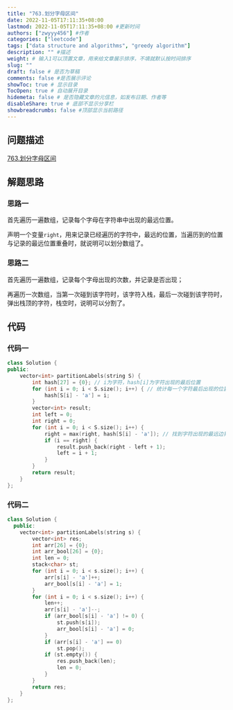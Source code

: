 ```yaml
---
title: "763.划分字母区间"
date: 2022-11-05T17:11:35+08:00
lastmod: 2022-11-05T17:11:35+08:00 #更新时间
authors: ["zwyyy456"] #作者
categories: ["leetcode"]
tags: ["data structure and algorithms", "greedy algorithm"]
description: "" #描述
weight: # 输入1可以顶置文章，用来给文章展示排序，不填就默认按时间排序
slug: ""
draft: false # 是否为草稿
comments: false #是否展示评论
showToc: true # 显示目录
TocOpen: true # 自动展开目录
hidemeta: false # 是否隐藏文章的元信息，如发布日期、作者等
disableShare: true # 底部不显示分享栏
showbreadcrumbs: false #顶部显示当前路径
---
```

## 问题描述
[763.划分字母区间](https://leetcode.cn/problems/partition-labels/)

## 解题思路
### 思路一
首先遍历一遍数组，记录每个字母在字符串中出现的最远位置。

声明一个变量`right`，用来记录已经遍历的字符中，最远的位置，当遍历到的位置与记录的最远位置重叠时，就说明可以划分数组了。

### 思路二
首先遍历一遍数组，记录每个字母出现的次数，并记录是否出现；

再遍历一次数组，当第一次碰到该字符时，该字符入栈，最后一次碰到该字符时，弹出栈顶的字符，栈空时，说明可以分割了。

## 代码
### 代码一
```cpp
class Solution {
public:
    vector<int> partitionLabels(string S) {
        int hash[27] = {0}; // i为字符，hash[i]为字符出现的最后位置
        for (int i = 0; i < S.size(); i++) { // 统计每一个字符最后出现的位置
            hash[S[i] - 'a'] = i;
        }
        vector<int> result;
        int left = 0;
        int right = 0;
        for (int i = 0; i < S.size(); i++) {
            right = max(right, hash[S[i] - 'a']); // 找到字符出现的最远边界
            if (i == right) {
                result.push_back(right - left + 1);
                left = i + 1;
            }
        }
        return result;
    }
};
```

### 代码二
```cpp
class Solution {
  public:
    vector<int> partitionLabels(string s) {
        vector<int> res;
        int arr[26] = {0};
        int arr_bool[26] = {0};
        int len = 0;
        stack<char> st;
        for (int i = 0; i < s.size(); i++) {
            arr[s[i] - 'a']++;
            arr_bool[s[i] - 'a'] = 1;
        }
        for (int i = 0; i < s.size(); i++) {
            len++;
            arr[s[i] - 'a']--;
            if (arr_bool[s[i] - 'a'] != 0) {
                st.push(s[i]);
                arr_bool[s[i] - 'a'] = 0;
            }
            if (arr[s[i] - 'a'] == 0)
                st.pop();
            if (st.empty()) {
                res.push_back(len);
                len = 0;
            }
        }
        return res;
    }
};
```



